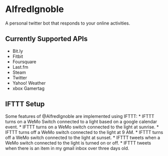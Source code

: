AlfredIgnoble
=============

A personal twitter bot that responds to your online activities.

## Currently Supported APIs

* Bit.ly
* Fitbit
* Foursquare 
* Last.fm
* Steam
* Twitter
* Yahoo! Weather
* xbox Gamertag

## IFTTT Setup

Some features of @AlfredIgnoble are implemented using IFTTT:
	* IFTTT turns on a WeMo Switch connected to a light based on a google calendar event.
	* IFTTT turns on a WeMo switch connected to the light at sunrise.
	* IFTTT turns off a WeMo switch connected to the light at 9 AM.
	* IFTTT turns off a WeMo switch connected to the light at sunset.
	* IFTTT tweets when a WeMo switch connected to the light is turned on or off.
	* IFTTT tweets when there is an item in my gmail inbox over three days old.
	
